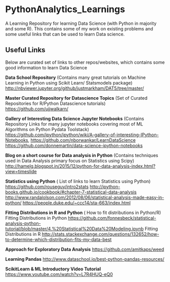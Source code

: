 # PythonAnalytics_Learnings
A Learning Repository for learning Data Science (with Python in majority and some R). This contains some of my work on existing problems and some useful links that can be used to learn Data science.

## Useful Links
Below are curated set of links to other repos/websites, which contains some good information to learn Data Science

**Data School Repository** (Contains many great tutorials on Machine Learning in Python using Scikit Learn/ Statsmodels package) http://nbviewer.jupyter.org/github/justmarkham/DAT5/tree/master/

**Master Curated Repository for Datascience Topics** (Set of Curated Repositories for R/Python Datascience tutorials)
https://github.com/ujjwalkarn/

**Gallery of Interesting Data Science Jupyter Notebooks** (Contains Repository Links for many jupyter notebooks covering most of ML Algorithms on Python Pydata Toolstack)
https://github.com/ipython/ipython/wiki/A-gallery-of-interesting-IPython-Notebooks, https://github.com/nborwankar/LearnDataScience https://github.com/donnemartin/data-science-ipython-notebooks

**Blog on a short course for Data analysis in Python** (Contains techniques used in Data Analysis primary focus on Statistics using Scipy) http://hamelg.blogspot.in/2015/12/python-for-data-analysis-index.html?view=timeslide

**Statistics using Python** ( List of links to learn Statistics using Python)
https://github.com/rouseguy/intro2stats http://ipython-books.github.io/cookbook/#chapter-7-statistical-data-analysis http://www.randalolson.com/2012/08/06/statistical-analysis-made-easy-in-python/ https://people.duke.edu/~ccc14/sta-663/index.html

**Fitting Distributions in R and Python** ( How to fit distributions in Python/R)
Fitting Distributions in Python https://github.com/fonnesbeck/statistical-analysis-python-tutorial/blob/master/4.%20Statistical%20Data%20Modeling.ipynb
Fitting Distributions in R http://stats.stackexchange.com/questions/132652/how-to-determine-which-distribution-fits-my-data-best

**Approach for Exploratory Data Analysis** https://github.com/amitkaps/weed

**Learning Pandas** http://www.dataschool.io/best-python-pandas-resources/

**ScikitLearn & ML Introductory Video Tutorial** https://www.youtube.com/watch?v=L7R4HUQ-eQ0



